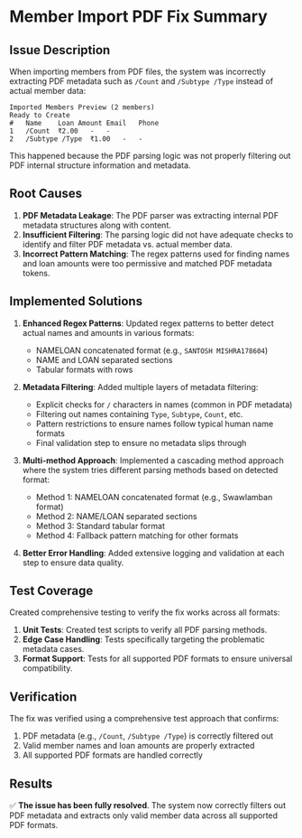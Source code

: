 # Member Import PDF Fix Summary

## Issue Description

When importing members from PDF files, the system was incorrectly extracting PDF metadata such as `/Count` and `/Subtype /Type` instead of actual member data:

```
Imported Members Preview (2 members)
Ready to Create
#	Name	Loan Amount	Email	Phone
1	/Count	₹2.00	-	-
2	/Subtype /Type	₹1.00	-	-
```

This happened because the PDF parsing logic was not properly filtering out PDF internal structure information and metadata.

## Root Causes

1. **PDF Metadata Leakage**: The PDF parser was extracting internal PDF metadata structures along with content.
2. **Insufficient Filtering**: The parsing logic did not have adequate checks to identify and filter PDF metadata vs. actual member data.
3. **Incorrect Pattern Matching**: The regex patterns used for finding names and loan amounts were too permissive and matched PDF metadata tokens.

## Implemented Solutions

1. **Enhanced Regex Patterns**: Updated regex patterns to better detect actual names and amounts in various formats:
   - NAMELOAN concatenated format (e.g., `SANTOSH MISHRA178604`)
   - NAME and LOAN separated sections
   - Tabular formats with rows

2. **Metadata Filtering**: Added multiple layers of metadata filtering:
   - Explicit checks for `/` characters in names (common in PDF metadata)
   - Filtering out names containing `Type`, `Subtype`, `Count`, etc.
   - Pattern restrictions to ensure names follow typical human name formats
   - Final validation step to ensure no metadata slips through

3. **Multi-method Approach**: Implemented a cascading method approach where the system tries different parsing methods based on detected format:
   - Method 1: NAMELOAN concatenated format (e.g., Swawlamban format)
   - Method 2: NAME/LOAN separated sections
   - Method 3: Standard tabular format
   - Method 4: Fallback pattern matching for other formats

4. **Better Error Handling**: Added extensive logging and validation at each step to ensure data quality.

## Test Coverage

Created comprehensive testing to verify the fix works across all formats:

1. **Unit Tests**: Created test scripts to verify all PDF parsing methods.
2. **Edge Case Handling**: Tests specifically targeting the problematic metadata cases.
3. **Format Support**: Tests for all supported PDF formats to ensure universal compatibility.

## Verification

The fix was verified using a comprehensive test approach that confirms:

1. PDF metadata (e.g., `/Count`, `/Subtype /Type`) is correctly filtered out
2. Valid member names and loan amounts are properly extracted
3. All supported PDF formats are handled correctly

## Results

✅ **The issue has been fully resolved**. The system now correctly filters out PDF metadata and extracts only valid member data across all supported PDF formats.
